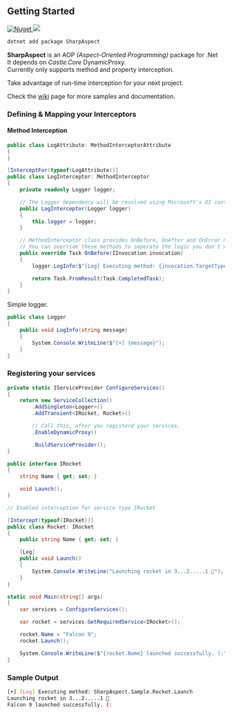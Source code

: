 
## Getting Started

<a href="https://www.nuget.org/packages/SharpAspect/">
    <img alt="Nuget" src="https://img.shields.io/nuget/vpre/SharpAspect">

</a>

<a href="https://www.nuget.org/packages/SharpAspect/">
    <img src="https://img.shields.io/nuget/dt/SharpAspect">
</a>


```sh
dotnet add package SharpAspect
```

**SharpAspect** is an AOP *(Aspect-Oriented Programming)* package for .Net <br>
It depends on *Castle.Core* DynamicProxy. <br>
Currently only supports method and property interception.

Take advantage of run-time interception for your next project.

Check the [wiki](https://github.com/fasetto/SharpAspect/wiki) page for more samples and documentation.

### Defining & Mapping your Interceptors

#### Method Interception

```cs
public class LogAttribute: MethodInterceptorAttribute
{
}

[InterceptFor(typeof(LogAttribute))]
public class LogInterceptor: MethodInterceptor
{
    private readonly Logger logger;

    // The Logger dependency will be resolved using Microsoft's DI container
    public LogInterceptor(Logger logger)
    {
        this.logger = logger;
    }

    // MethodInterceptor class provides OnBefore, OnAfter and OnError methods.
    // You can override these methods to seperate the logic you don't want in your actual method.
    public override Task OnBefore(IInvocation invocation)
    {
        logger.LogInfo($"[Log] Executing method: {invocation.TargetType.FullName}.{invocation.Method.Name}");

        return Task.FromResult(Task.CompletedTask);
    }
}
```

Simple logger.

```cs
public class Logger
{
    public void LogInfo(string message)
    {
        System.Console.WriteLine($"[+] {message}");
    }
}
```

### Registering your services

```cs
private static IServiceProvider ConfigureServices()
{
    return new ServiceCollection()
        .AddSingleton<Logger>()
        .AddTransient<IRocket, Rocket>()

        // Call this, after you registerd your services.
        .EnableDynamicProxy()

        .BuildServiceProvider();
}
```

```cs
public interface IRocket
{
    string Name { get; set; }

    void Launch();
}

// Enabled interception for service type IRocket

[Intercept(typeof(IRocket))]
public class Rocket: IRocket
{
    public string Name { get; set; }

    [Log]
    public void Launch()
    {
        System.Console.WriteLine("Launching rocket in 3...2.....1 🚀");
    }
}
```

```cs
static void Main(string[] args)
{
    var services = ConfigureServices();

    var rocket = services.GetRequiredService<IRocket>();

    rocket.Name = "Falcon 9";
    rocket.Launch();

    System.Console.WriteLine($"{rocket.Name} launched successfully. (:");
}
```

### Sample Output

```sh
[+] [Log] Executing method: SharpAspect.Sample.Rocket.Launch
Launching rocket in 3...2.....1 🚀
Falcon 9 launched successfully. (:
```
